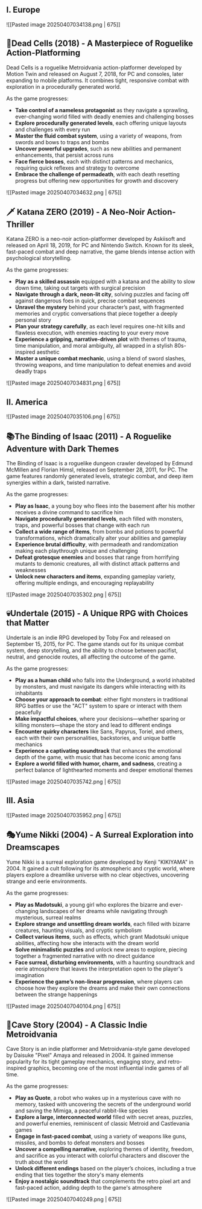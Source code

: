 
## I. Europe

![[Pasted image 20250407034138.png | 675]]

<div style="page-break-after: always;"></div>

## 📛**Dead Cells (2018)** - A Masterpiece of Roguelike Action-Platforming  

Dead Cells is a roguelike Metroidvania action-platformer developed by Motion Twin and released on August 7, 2018, for PC and consoles, later expanding to mobile platforms. It combines tight, responsive combat with exploration in a procedurally generated world.

As the game progresses:

- **Take control of a nameless protagonist** as they navigate a sprawling, ever-changing world filled with deadly enemies and challenging bosses 
- **Explore procedurally generated levels**, each offering unique layouts and challenges with every run
- **Master the fluid combat system**, using a variety of weapons, from swords and bows to traps and bombs 
- **Uncover powerful upgrades**, such as new abilities and permanent enhancements, that persist across runs
- **Face fierce bosses**, each with distinct patterns and mechanics, requiring quick reflexes and strategy to overcome 
- **Embrace the challenge of permadeath**, with each death resetting progress but offering new opportunities for growth and discovery

![[Pasted image 20250407034632.png | 675]]

<div style="page-break-after: always;"></div>

## 🗡️ **Katana ZERO (2019)** - A Neo-Noir Action-Thriller

Katana ZERO is a neo-noir action-platformer developed by Askiisoft and released on April 18, 2019, for PC and Nintendo Switch. Known for its sleek, fast-paced combat and deep narrative, the game blends intense action with psychological storytelling.

As the game progresses:

- **Play as a skilled assassin** equipped with a katana and the ability to slow down time, taking out targets with surgical precision 
- **Navigate through a dark, neon-lit city**, solving puzzles and facing off against dangerous foes in quick, precise combat sequences
- **Unravel the mystery** behind your character’s past, with fragmented memories and cryptic conversations that piece together a deeply personal story
- **Plan your strategy carefully**, as each level requires one-hit kills and flawless execution, with enemies reacting to your every move
- **Experience a gripping, narrative-driven plot** with themes of trauma, time manipulation, and moral ambiguity, all wrapped in a stylish 80s-inspired aesthetic 
- **Master a unique combat mechanic**, using a blend of sword slashes, throwing weapons, and time manipulation to defeat enemies and avoid deadly traps


![[Pasted image 20250407034831.png | 675]]

<div style="page-break-after: always;"></div>

## II. America

![[Pasted image 20250407035106.png | 675]]

<div style="page-break-after: always;"></div>

## 📚**The Binding of Isaac (2011)** - A Roguelike Adventure with Dark Themes 

The Binding of Isaac is a roguelike dungeon crawler developed by Edmund McMillen and Florian Himsl, released on September 28, 2011, for PC. The game features randomly generated levels, strategic combat, and deep item synergies within a dark, twisted narrative.

As the game progresses:

- **Play as Isaac**, a young boy who flees into the basement after his mother receives a divine command to sacrifice him
- **Navigate procedurally generated levels**, each filled with monsters, traps, and powerful bosses that change with each run
- **Collect a wide range of items**, from bombs and potions to powerful transformations, which dramatically alter your abilities and gameplay
- **Experience brutal difficulty**, with permadeath and randomization making each playthrough unique and challenging
- **Defeat grotesque enemies** and bosses that range from horrifying mutants to demonic creatures, all with distinct attack patterns and weaknesses 
- **Unlock new characters and items**, expanding gameplay variety, offering multiple endings, and encouraging replayability 

![[Pasted image 20250407035302.png | 675]]

<div style="page-break-after: always;"></div>

## 💀**Undertale (2015)** - A Unique RPG with Choices that Matter  

Undertale is an indie RPG developed by Toby Fox and released on September 15, 2015, for PC. The game stands out for its unique combat system, deep storytelling, and the ability to choose between pacifist, neutral, and genocide routes, all affecting the outcome of the game.

As the game progresses:

- **Play as a human child** who falls into the Underground, a world inhabited by monsters, and must navigate its dangers while interacting with its inhabitants
- **Choose your approach to combat**: either fight monsters in traditional RPG battles or use the "ACT" system to spare or interact with them peacefully
- **Make impactful choices**, where your decisions—whether sparing or killing monsters—shape the story and lead to different endings
- **Encounter quirky characters** like Sans, Papyrus, Toriel, and others, each with their own personalities, backstories, and unique battle mechanics
- **Experience a captivating soundtrack** that enhances the emotional depth of the game, with music that has become iconic among fans
- **Explore a world filled with humor, charm, and sadness**, creating a perfect balance of lighthearted moments and deeper emotional themes

![[Pasted image 20250407035742.png | 675]]

<div style="page-break-after: always;"></div>

## III. Asia

![[Pasted image 20250407035952.png | 675]]

<div style="page-break-after: always;"></div>

## 🎭**Yume Nikki (2004)** - A Surreal Exploration into Dreamscapes  

Yume Nikki is a surreal exploration game developed by Kenji "KIKIYAMA" in 2004. It gained a cult following for its atmospheric and cryptic world, where players explore a dreamlike universe with no clear objectives, uncovering strange and eerie environments.

As the game progresses:

- **Play as Madotsuki**, a young girl who explores the bizarre and ever-changing landscapes of her dreams while navigating through mysterious, surreal realms
- **Explore strange and unsettling dream worlds**, each filled with bizarre creatures, haunting visuals, and cryptic symbolism
- **Collect various items**, such as effects, which grant Madotsuki unique abilities, affecting how she interacts with the dream world
- **Solve minimalistic puzzles** and unlock new areas to explore, piecing together a fragmented narrative with no direct guidance
- **Face surreal, disturbing environments**, with a haunting soundtrack and eerie atmosphere that leaves the interpretation open to the player's imagination
- **Experience the game’s non-linear progression**, where players can choose how they explore the dreams and make their own connections between the strange happenings

![[Pasted image 20250407040104.png | 675]]

<div style="page-break-after: always;"></div>

## 🤖**Cave Story (2004)** - A Classic Indie Metroidvania  
Cave Story is an indie platformer and Metroidvania-style game developed by Daisuke "Pixel" Amaya and released in 2004. It gained immense popularity for its tight gameplay mechanics, engaging story, and retro-inspired graphics, becoming one of the most influential indie games of all time.

As the game progresses:

- **Play as Quote**, a robot who wakes up in a mysterious cave with no memory, tasked with uncovering the secrets of the underground world and saving the Mimiga, a peaceful rabbit-like species
- **Explore a large, interconnected world** filled with secret areas, puzzles, and powerful enemies, reminiscent of classic Metroid and Castlevania games
- **Engage in fast-paced combat**, using a variety of weapons like guns, missiles, and bombs to defeat monsters and bosses
- **Uncover a compelling narrative**, exploring themes of identity, freedom, and sacrifice as you interact with colorful characters and discover the truth about the world
- **Unlock different endings** based on the player’s choices, including a true ending that ties together the story's many elements
- **Enjoy a nostalgic soundtrack** that complements the retro pixel art and fast-paced action, adding depth to the game's atmosphere 


![[Pasted image 20250407040249.png | 675]]
